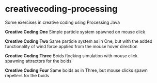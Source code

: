 # creativecoding-processing
Some exercises in creative coding using Processing Java

**Creative Coding One**
Simple particle system spawned on mouse click

**Creative Coding Two**
Same particle system as in One, but with the added functionality of wind force applied from the mouse hover direction

**Creative Coding Three**
Boids flocking simulation with mouse click spawning attractors for the boids

**Creative Coding Four**
Same boids as in Three, but mouse clicks spawn repellers for the boids
